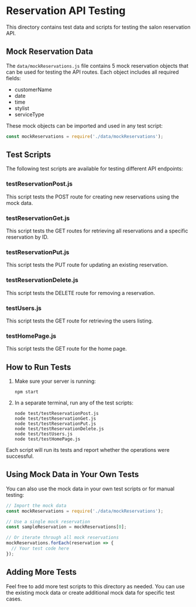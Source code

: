 # Reservation API Testing

This directory contains test data and scripts for testing the salon reservation API.

## Mock Reservation Data

The `data/mockReservations.js` file contains 5 mock reservation objects that can be used for testing the API routes. Each object includes all required fields:

- customerName
- date
- time
- stylist
- serviceType

These mock objects can be imported and used in any test script:

```javascript
const mockReservations = require('./data/mockReservations');
```

## Test Scripts

The following test scripts are available for testing different API endpoints:

### testReservationPost.js

This script tests the POST route for creating new reservations using the mock data.

### testReservationGet.js

This script tests the GET routes for retrieving all reservations and a specific reservation by ID.

### testReservationPut.js

This script tests the PUT route for updating an existing reservation.

### testReservationDelete.js

This script tests the DELETE route for removing a reservation.

### testUsers.js

This script tests the GET route for retrieving the users listing.

### testHomePage.js

This script tests the GET route for the home page.

## How to Run Tests

1. Make sure your server is running:
   ```
   npm start
   ```

2. In a separate terminal, run any of the test scripts:
   ```
   node test/testReservationPost.js
   node test/testReservationGet.js
   node test/testReservationPut.js
   node test/testReservationDelete.js
   node test/testUsers.js
   node test/testHomePage.js
   ```

Each script will run its tests and report whether the operations were successful.

## Using Mock Data in Your Own Tests

You can also use the mock data in your own test scripts or for manual testing:

```javascript
// Import the mock data
const mockReservations = require('./data/mockReservations');

// Use a single mock reservation
const sampleReservation = mockReservations[0];

// Or iterate through all mock reservations
mockReservations.forEach(reservation => {
  // Your test code here
});
```

## Adding More Tests

Feel free to add more test scripts to this directory as needed. You can use the existing mock data or create additional mock data for specific test cases.
